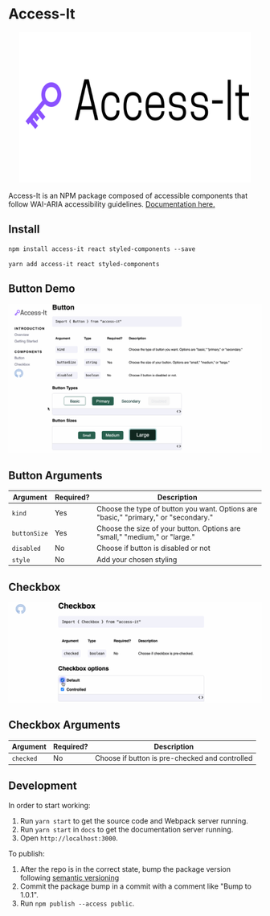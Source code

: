 # Access-It

<p align="center">
  <img width="460" height="300" src="./logo.svg">
</p>

Access-It is an NPM package composed of accessible components that follow WAI-ARIA accessibility guidelines. [Documentation here.](https://sandylcruz.github.io/access-it/)

## Install

```
npm install access-it react styled-components --save
```

```
yarn add access-it react styled-components
```

## Button Demo

![buttonDemo](button_demo9.gif)

## Button Arguments

| Argument     | Required? | Description                                                                         |
| ------------ | --------- | ----------------------------------------------------------------------------------- |
| `kind `      | Yes       | Choose the type of button you want. Options are "basic," "primary," or "secondary." |
| `buttonSize` | Yes       | Choose the size of your button. Options are "small," "medium," or "large."          |
| `disabled`   | No        | Choose if button is disabled or not                                                 |
| `style`      | No        | Add your chosen styling                                                             |

## Checkbox

![checkboxdemo](checkbox_demo2.gif)

## Checkbox Arguments

| Argument   | Required? | Description                                    |
| ---------- | --------- | ---------------------------------------------- |
| `checked ` | No        | Choose if button is pre-checked and controlled |

## Development

In order to start working:

1. Run `yarn start` to get the source code and Webpack server running.
2. Run `yarn start` in `docs` to get the documentation server running.
3. Open `http://localhost:3000`.

To publish:

1. After the repo is in the correct state, bump the package version following [semantic versioning](https://semver.org/)
2. Commit the package bump in a commit with a comment like "Bump to 1.0.1".
3. Run `npm publish --access public`.
